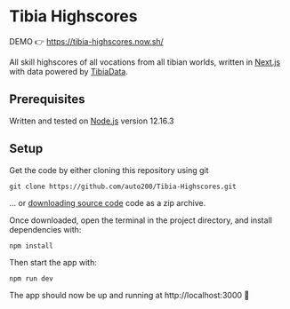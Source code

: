 # Tibia Highscores

DEMO 👉 https://tibia-highscores.now.sh/

All skill highscores of all vocations from all tibian worlds, written in [Next.js](https://github.com/zeit/next.js/) with data powered by [TibiaData](https://tibiadata.com).

## Prerequisites

Written and tested on [Node.js](https://nodejs.org) version 12.16.3

## Setup

Get the code by either cloning this repository using git

```
git clone https://github.com/auto200/Tibia-Highscores.git
```

... or [downloading source code](https://github.com/auto200/Tibia-Highscores/archive/master.zip) code as a zip archive.

Once downloaded, open the terminal in the project directory, and install dependencies with:

```
npm install
```

Then start the app with:

```
npm run dev
```

The app should now be up and running at http://localhost:3000 🚀
